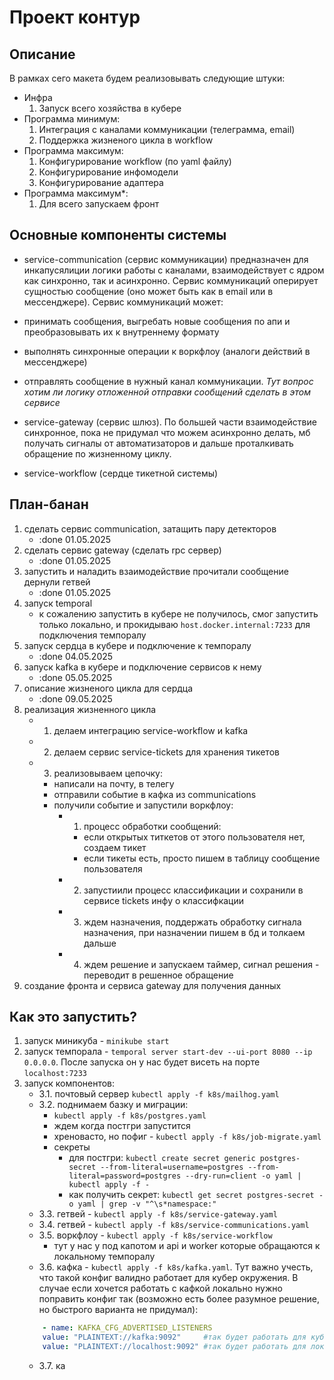 # Проект контур

## Описание

В рамках сего макета будем реализовывать следующие штуки:
- Инфра
    1. Запуск всего хозяйства в кубере
- Программа минимум:
    1. Интеграция с каналами коммуникации (телеграмма, email)
    2. Поддержка жизненого цикла в workflow
- Программа максимум: 
    1. Конфигурирование workflow (по yaml файлу)
    2. Конфигурирование инфомодели 
    3. Конфигурирование адаптера
- Программа максимум*:
    1. Для всего запускаем фронт

## Основные компоненты системы

- service-communication (сервис коммуникации) предназначен для инкапусялиции логики работы с каналами, взаимодействует с ядром как синхронно, так и асинхронно. Сервис коммуникаций оперирует сущностью сообщение (оно может быть как в email или в мессенджере). Сервис коммуникаций может:
- принимать сообщения, выгребать новые сообщения по апи и преобразовывать их к внутреннему формату
- выполнять синхронные операции к воркфлоу (аналоги действий в мессенджере)
- отправлять сообщение в нужный канал коммуникации.
*Тут вопрос хотим ли логику отложенной отправки сообщений сделать в этом сервисе*

- service-gateway (сервис шлюз). По большей части взаимодействие синхронное, пока не придумал что можем асинхронно делать, мб получать сигналы от автоматизаторов и дальше проталкивать обращение по жизненному циклу.

- service-workflow (сердце тикетной системы)

## План-банан

1. сделать сервис communication, затащить пару детекторов
    - :done 01.05.2025
2. сделать сервис gateway (сделать rpc сервер)
    - :done 01.05.2025
3. запустить и наладить взаимодействие прочитали сообщение дернули гетвей
    - :done 01.05.2025
4. запуск temporal
    - к сожалению запустить в кубере не получилось, смог запустить только локально, и прокидываю `host.docker.internal:7233` для подключения темпоралу
5. запуск сердца в кубере и подключение к темпоралу 
    - :done 04.05.2025
6. запуск kafka в кубере и подключение сервисов к нему
    - :done 05.05.2025
7. описание жизненого цикла для сердца
    - :done 09.05.2025
8. реализация жизненного цикла
    - 1. делаем интеграцию service-workflow и kafka
    - 2. делаем сервис service-tickets для хранения тикетов
    - 3. реализовываем цепочку:
        - написали на почту, в телегу
        - отправили событие в кафка из communications
        - получили событие и запустили воркфлоу:
            - 1. процесс обработки сообщений:
                - если открытых титкетов от этого пользователя нет, создаем тикет
                - если тикеты есть, просто пишем в таблицу сообщение пользователя
            - 2. запустиили процесс классификации и сохранили в сервисе tickets инфу о классифкации
            - 3. ждем назначения, поддержать обработку сигнала назначения, при назначении пишем в бд и толкаем дальше
            - 4. ждем решение и запускаем таймер, сигнал решения - переводит в решенное обращение
9. создание фронта и сервиса gateway для получения данных 


## Как это запустить?

1. запуск миникуба -  `minikube start`
2. запуск темпорала - `temporal server start-dev --ui-port 8080 --ip 0.0.0.0`. После запуска он у нас будет висеть на порте `localhost:7233` 
3. запуск компонентов:
    - 3.1. почтовый сервер `kubectl apply -f k8s/mailhog.yaml`
    - 3.2. поднимаем базку и миграции: 
        - `kubectl apply -f k8s/postgres.yaml`
        - ждем когда постгри запустится
        - хреновасто, но пофиг - `kubectl apply -f k8s/job-migrate.yaml`
        - секреты 
            - для постгри: `kubectl create secret generic postgres-secret --from-literal=username=postgres --from-literal=password=postgres --dry-run=client -o yaml | kubectl apply -f -`
            - как получить секрет: `kubectl get secret postgres-secret -o yaml | grep -v "^\s*namespace:"`
    - 3.3. гетвей - `kubectl apply -f k8s/service-gateway.yaml`
    - 3.4. гетвей - `kubectl apply -f k8s/service-communications.yaml`
    - 3.5. воркфлоу -  `kubectl apply -f k8s/service-workflow`
        - тут у нас у под капотом и api и worker которые обращаются к локальному темпоралу
    - 3.6. кафка - `kubectl apply -f k8s/kafka.yaml`. Тут важно учесть, что такой конфиг валидно работает для кубер окружения. В случае если хочется работать с кафкой локально нужно поправить конфиг так (возможно есть более разумное решение, но быстрого варианта не придумал):
    ```yaml
        - name: KAFKA_CFG_ADVERTISED_LISTENERS
        value: "PLAINTEXT://kafka:9092"     #так будет работать для кубера
        value: "PLAINTEXT://localhost:9092" #так будет работать для локали
    ```
    - 3.7. ка
